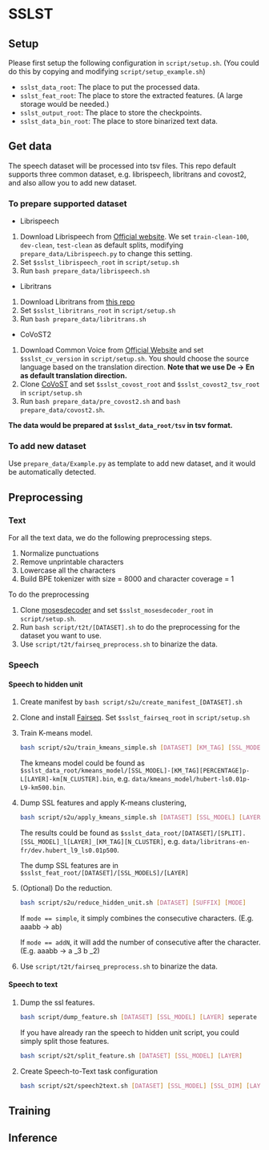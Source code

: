 # SSLST

## Setup

Please first setup the following configuration in `script/setup.sh`. (You could do this by copying and modifying `script/setup_example.sh`)
* `sslst_data_root`: The place to put the processed data.
* `sslst_feat_root`: The place to store the extracted features. (A large storage would be needed.)
* `sslst_output_root`: The place to store the checkpoints.
* `sslst_data_bin_root`: The place to store binarized text data.

## Get data

The speech dataset will be processed into tsv files. This repo default supports three common dataset, e.g. librispeech, libritrans and covost2, and also allow you to add new dataset.

### To prepare supported dataset

* Librispeech
1. Download Librispeech from [Official website](https://www.openslr.org/12).
We set `train-clean-100`, `dev-clean`, `test-clean` as default splits, modifying `prepare_data/Librispeech.py` to change this setting.
2. Set `$sslst_librispeech_root` in `script/setup.sh`
3. Run `bash prepare_data/librispeech.sh`


* Libritrans
1. Download Libritrans from [this repo](https://github.com/alicank/Translation-Augmented-LibriSpeech-Corpus)
1. Set `$sslst_libritrans_root` in `script/setup.sh`
2. Run `bash prepare_data/libritrans.sh`

* CoVoST2
1. Download Common Voice from [Official Website](https://commonvoice.mozilla.org/en/datasets) and set `$sslst_cv_version` in `script/setup.sh`. You should choose the source language based on the translation direction. **Note that we use De -> En as default translation direction.**
2. Clone [CoVoST](https://github.com/facebookresearch/covost) and set `$sslst_covost_root` and `$sslst_covost2_tsv_root` in `script/setup.sh`
3. Run `bash prepare_data/pre_covost2.sh` and `bash prepare_data/covost2.sh`. 

**The data would be prepared at `$sslst_data_root/tsv` in tsv format.**

### To add new dataset

Use `prepare_data/Example.py` as template to add new dataset, and it would be automatically detected.

## Preprocessing

### Text

For all the text data, we do the following preprocessing steps.
1. Normalize punctuations
2. Remove unprintable characters
3. Lowercase all the characters
4. Build BPE tokenizer with size = 8000 and character coverage = 1

To do the preprocessing
1. Clone [mosesdecoder](https://github.com/moses-smt/mosesdecoder) and set `$sslst_mosesdecoder_root` in `script/setup.sh`.
2. Run `bash script/t2t/[DATASET].sh` to do the preprocessing for the dataset you want to use.
3. Use `script/t2t/fairseq_preprocess.sh` to binarize the data.

### Speech

#### Speech to hidden unit

1. Create manifest by `bash script/s2u/create_manifest_[DATASET].sh`
2. Clone and install [Fairseq](https://github.com/facebookresearch/fairseq). Set `$sslst_fairseq_root` in `script/setup.sh`
3. Train K-means model.
    ```bash
    bash script/s2u/train_kmeans_simple.sh [DATASET] [KM_TAG] [SSL_MODEL] [LAYER] [N_CLUSTER] [PERCENTAGE]
    ``` 

    The kmeans model could be found as `$sslst_data_root/kmeans_model/[SSL_MODEL]-[KM_TAG][PERCENTAGE]p-L[LAYER]-km[N_CLUSTER].bin`, e.g. `data/kmeans_model/hubert-ls0.01p-L9-km500.bin`.

4. Dump SSL features and apply K-means clustering,
    ```bash
    bash script/s2u/apply_kmeans_simple.sh [DATASET] [SSL_MODEL] [LAYER] [N_CLUSTER] [KM_TAG]
    ```

    The results could be found as `$sslst_data_root/[DATASET]/[SPLIT].[SSL_MODEL]_l[LAYER]_[KM_TAG][N_CLUSTER]`, e.g. `data/libritrans-en-fr/dev.hubert_l9_ls0.01p500`.
    
    The dump SSL features are in `$sslst_feat_root/[DATASET]/[SSL_MODELS]/[LAYER]`

5. (Optional) Do the reduction.
    ```bash
    bash script/s2u/reduce_hidden_unit.sh [DATASET] [SUFFIX] [MODE]
    ```
    
    If `mode == simple`, it simply combines the consecutive characters. (E.g. aaabb -> ab)
    
    If `mode == addN`, it will add the number of consecutive after the character. (E.g. aaabb -> a _3 b _2)

6. Use `script/t2t/fairseq_preprocess.sh` to binarize the data.

#### Speech to text

1. Dump the ssl features.
    ```bash 
    bash script/dump_feature.sh [DATASET] [SSL_MODEL] [LAYER] seperate
    ```

    If you have already ran the speech to hidden unit script, you could simply split those features.
    ```bash
    bash script/s2t/split_feature.sh [DATASET] [SSL_MODEL] [LAYER]
    ```

2. Create Speech-to-Text task configuration
    ```bash
    bash script/s2t/speech2text.sh [DATASET] [SSL_MODEL] [SSL_DIM] [LAYER] [SRC_LANG] [TGT_LANG]
    ```

## Training

## Inference